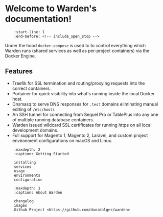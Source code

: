 Welcome to Warden's documentation!
==================================

``` include:: ../README.md
    :start-line: 1
    :end-before: <!-- include_open_stop -->
```

Under the hood `docker-compose` is used to to control everything which Warden runs (shared services as well as per-project containers) via the Docker Engine.

## Features

* Traefik for SSL termination and routing/proxying requests into the correct containers.
* Portainer for quick visibility into what's running inside the local Docker host.
* Dnsmasq to serve DNS responses for `.test` domains eliminating manual editing of `/etc/hosts`
* An SSH tunnel for connecting from Sequel Pro or TablePlus into any one of multiple running database containers.
* Warden issued wildcard SSL certificates for running https on all local development domains.
* Full support for Magento 1, Magento 2, Laravel, and custom project environment configurations on macOS and Linux.

``` toctree::
    :maxdepth: 2
    :caption: Getting Started

    installing
    services
    usage
    environments
    configuration
```

``` toctree::
    :maxdepth: 1
    :caption: About Warden

    changelog
    images
    Github Project <https://github.com/davidalger/warden>
```
